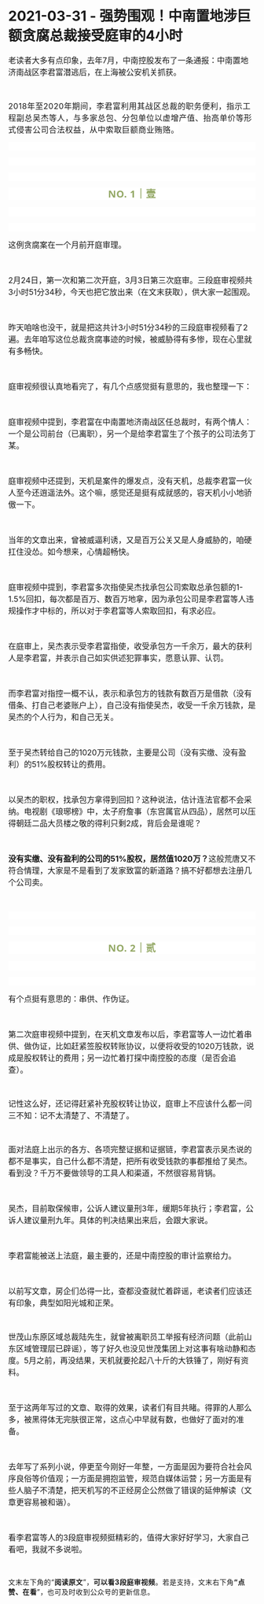 # 2021-03-31 - 强势围观！中南置地涉巨额贪腐总裁接受庭审的4小时

<p style="visibility: visible;"><span style="font-size: 16px; visibility: visible;">老读者大多有点印象，去年7月，中南控股发布了一条通报：中南置地济南战区李君富潜逃后，在上海被公安机关抓获。</span></p><p style="visibility: visible;"><br style="visibility: visible;"></p><p style="visibility: visible;"><span style="font-family: -apple-system-font, BlinkMacSystemFont, &quot;Helvetica Neue&quot;, &quot;PingFang SC&quot;, &quot;Hiragino Sans GB&quot;, &quot;Microsoft YaHei UI&quot;, &quot;Microsoft YaHei&quot;, Arial, sans-serif; font-size: 16px; letter-spacing: 0.544px; background-color: rgb(255, 255, 255); visibility: visible;">2018年至2020年期间，李君富利用其战区总裁的职务便利，指示工程副总吴杰等人，与多家总包、分包单位以虚增产值、抬高单价等形式侵害公司合法权益，从中索取巨额商业贿赂。</span></p><p style="max-width: 100%; min-height: 1em; font-family: -apple-system, BlinkMacSystemFont, &quot;Helvetica Neue&quot;, &quot;PingFang SC&quot;, &quot;Hiragino Sans GB&quot;, &quot;Microsoft YaHei UI&quot;, &quot;Microsoft YaHei&quot;, Arial, sans-serif; letter-spacing: 0.544px; white-space: normal; background-color: rgb(255, 255, 255); box-sizing: border-box !important; overflow-wrap: break-word !important; visibility: visible;"><br style="max-width: 100%; box-sizing: border-box !important; overflow-wrap: break-word !important; visibility: visible;"></p><p style="max-width: 100%; min-height: 1em; font-family: -apple-system, BlinkMacSystemFont, &quot;Helvetica Neue&quot;, &quot;PingFang SC&quot;, &quot;Hiragino Sans GB&quot;, &quot;Microsoft YaHei UI&quot;, &quot;Microsoft YaHei&quot;, Arial, sans-serif; letter-spacing: 0.544px; white-space: normal; background-color: rgb(255, 255, 255); box-sizing: border-box !important; overflow-wrap: break-word !important; visibility: visible;"><br style="visibility: visible;"></p><p style="max-width: 100%; min-height: 1em; font-family: -apple-system, BlinkMacSystemFont, &quot;Helvetica Neue&quot;, &quot;PingFang SC&quot;, &quot;Hiragino Sans GB&quot;, &quot;Microsoft YaHei UI&quot;, &quot;Microsoft YaHei&quot;, Arial, sans-serif; letter-spacing: 0.544px; white-space: normal; background-color: rgb(255, 255, 255); box-sizing: border-box !important; overflow-wrap: break-word !important; visibility: visible;"><br style="max-width: 100%; box-sizing: border-box !important; overflow-wrap: break-word !important; visibility: visible;"></p><p style="max-width: 100%; min-height: 1em; letter-spacing: 0.544px; white-space: normal; background-color: rgb(255, 255, 255); font-family: -apple-system-font, system-ui, &quot;Helvetica Neue&quot;, &quot;PingFang SC&quot;, &quot;Hiragino Sans GB&quot;, &quot;Microsoft YaHei UI&quot;, &quot;Microsoft YaHei&quot;, Arial, sans-serif; text-align: center; box-sizing: border-box !important; overflow-wrap: break-word !important; visibility: visible;"><span style="max-width: 100%; font-weight: bold; line-height: 25px; color: rgb(149, 169, 103); font-size: 20px; box-sizing: border-box !important; overflow-wrap: break-word !important; visibility: visible;">NO. 1｜壹</span></p><p style="max-width: 100%; min-height: 1em; letter-spacing: 0.544px; white-space: normal; background-color: rgb(255, 255, 255); font-family: -apple-system-font, system-ui, &quot;Helvetica Neue&quot;, &quot;PingFang SC&quot;, &quot;Hiragino Sans GB&quot;, &quot;Microsoft YaHei UI&quot;, &quot;Microsoft YaHei&quot;, Arial, sans-serif; text-align: center; box-sizing: border-box !important; overflow-wrap: break-word !important; visibility: visible;"><br style="max-width: 100%; box-sizing: border-box !important; overflow-wrap: break-word !important; visibility: visible;"></p><p style="max-width: 100%; min-height: 1em; font-family: -apple-system, BlinkMacSystemFont, &quot;Helvetica Neue&quot;, &quot;PingFang SC&quot;, &quot;Hiragino Sans GB&quot;, &quot;Microsoft YaHei UI&quot;, &quot;Microsoft YaHei&quot;, Arial, sans-serif; letter-spacing: 0.544px; white-space: normal; background-color: rgb(255, 255, 255); box-sizing: border-box !important; overflow-wrap: break-word !important; visibility: visible;"><br style="visibility: visible;"></p><p style="visibility: visible;"><span style="font-size: 16px; visibility: visible;">这例贪腐案在一个月前开庭审理。</span></p><p style="visibility: visible;"><span style="font-size: 16px; visibility: visible;"><br style="visibility: visible;"></span></p><p style="visibility: visible;"><span style="font-size: 16px; visibility: visible;">2月24日，第一次和第二次开庭，3月3日第三次庭审。三段庭审视频共3小时51分34秒，今天也把它放出来（在文末获取），供大家一起围观。</span></p><p style="visibility: visible;"><span style="font-size: 16px; visibility: visible;"><br style="visibility: visible;"></span></p><p style="visibility: visible;"><span style="font-size: 16px; visibility: visible;">昨天咱啥也没干，就是把这共计3小时51分34秒的三段庭审视频看了2遍。去年咱写这位总裁贪腐事迹的时候，被威胁得有多惨，现在心里就有多畅快。</span><br style="visibility: visible;"></p><p style="visibility: visible;"><span style="font-size: 16px; visibility: visible;"><br style="visibility: visible;"></span></p><p style="visibility: visible;"><span style="font-size: 16px; visibility: visible;">庭审视频很认真地看完了，有几个点感觉挺有意思的，我也整理一下：<br style="visibility: visible;"></span></p><p style="visibility: visible;"><span style="font-size: 16px; visibility: visible;"><br style="visibility: visible;"></span></p><p style="visibility: visible;"><span style="font-size: 16px; visibility: visible;">庭审视频中提到，李君富在中南置地济南战区任总裁时，有两个情人：一个是公司前台（已离职），另一个是给李君富生了个孩子的公司法务丁某。<br style="visibility: visible;"></span></p><p style="visibility: visible;"><span style="font-size: 16px; visibility: visible;"><br style="visibility: visible;"></span></p><p style="visibility: visible;"><span style="font-size: 16px; visibility: visible;">庭审视频中还提到，天机是案件的爆发点，没有天机，总裁李君富一伙人至今还逍遥法外。这个嘛，感觉还是挺有成就感的，容天机小小地骄傲一下。</span></p><p style="visibility: visible;"><span style="font-size: 16px; visibility: visible;"><br style="visibility: visible;"></span></p><p style="visibility: visible;"><span style="font-size: 16px; visibility: visible;">当年的文章出来，曾被威逼利诱，又是百万公关又是人身威胁的，咱硬扛住没怂。如今想来，心情超畅快。<br style="visibility: visible;"></span></p><p style="visibility: visible;"><span style="font-size: 16px; visibility: visible;"><br style="visibility: visible;"></span></p><p style="visibility: visible;"><span style="font-size: 16px; visibility: visible;">庭审视频中提到，李君富多次指使吴杰找承包公司索取总承包额的1-1.5%回扣，每次都是百万、数百万地拿，因为承包公司是李君富等人违规操作才中标的，所以对于李君富等人索取回扣，有求必应。</span></p><p style="visibility: visible;"><span style="font-size: 16px; visibility: visible;"><br style="visibility: visible;"></span></p><p style="visibility: visible;"><span style="font-size: 16px; visibility: visible;">在庭审上，吴杰表示受李君富指使，收受承包方一千余万，最大的获利人是李君富，并表示自己如实供述犯罪事实，愿意认罪、认罚。<br style="visibility: visible;"></span></p><p style="visibility: visible;"><span style="font-size: 16px; visibility: visible;"><br style="visibility: visible;"></span></p><p style="visibility: visible;"><span style="font-size: 16px; visibility: visible;">而李君富对指控一概不认，表示和承包方的钱款有数百万是借款（没有借条、打自己老婆账户上），自己没有指使吴杰，收受一千余万钱款，是吴杰的个人行为，和自己无关。</span></p><p style="visibility: visible;"><span style="font-size: 16px; visibility: visible;"><br style="visibility: visible;"></span></p><p style="visibility: visible;"><span style="font-size: 16px; visibility: visible;">至于吴杰转给自己的1020万元钱款，主要是公司（没有实缴、没有盈利）的51%股权转让的费用。</span></p><p><span style="font-size: 16px;"><br></span></p><p><span style="font-size: 16px;">以吴杰的职权，找承包方拿得到回扣？这种说法，估计连法官都不会采纳。电视剧《琅琊榜》中，太子府詹事（东宫属官从四品），居然可以压得朝廷二品大员楼之敬的得利只剩2成，背后会是谁呢？</span></p><p><span style="font-size: 16px;"><br></span></p><p><strong><span style="font-size: 16px;">没有实缴、没有盈利的公司的51%股权，居然值1020万</span></strong><strong><span style="font-size: 16px;">？</span></strong><span style="font-size: 16px;">这般荒唐又不符合情理，大家是不是看到了发家致富的新道路？搞不好都想去注册几个公司卖。</span></p><p><span style="font-size: 16px;"><br></span></p><p style="max-width: 100%;min-height: 1em;font-family: -apple-system, BlinkMacSystemFont, &quot;Helvetica Neue&quot;, &quot;PingFang SC&quot;, &quot;Hiragino Sans GB&quot;, &quot;Microsoft YaHei UI&quot;, &quot;Microsoft YaHei&quot;, Arial, sans-serif;letter-spacing: 0.544px;white-space: normal;background-color: rgb(255, 255, 255);box-sizing: border-box !important;overflow-wrap: break-word !important;"><br style="max-width: 100%;box-sizing: border-box !important;overflow-wrap: break-word !important;"></p><p style="max-width: 100%;min-height: 1em;font-family: -apple-system, BlinkMacSystemFont, &quot;Helvetica Neue&quot;, &quot;PingFang SC&quot;, &quot;Hiragino Sans GB&quot;, &quot;Microsoft YaHei UI&quot;, &quot;Microsoft YaHei&quot;, Arial, sans-serif;letter-spacing: 0.544px;white-space: normal;background-color: rgb(255, 255, 255);box-sizing: border-box !important;overflow-wrap: break-word !important;"><br style="max-width: 100%;box-sizing: border-box !important;overflow-wrap: break-word !important;"></p><p style="max-width: 100%;min-height: 1em;letter-spacing: 0.544px;white-space: normal;background-color: rgb(255, 255, 255);font-family: -apple-system-font, system-ui, &quot;Helvetica Neue&quot;, &quot;PingFang SC&quot;, &quot;Hiragino Sans GB&quot;, &quot;Microsoft YaHei UI&quot;, &quot;Microsoft YaHei&quot;, Arial, sans-serif;text-align: center;box-sizing: border-box !important;overflow-wrap: break-word !important;"><span style="max-width: 100%;font-weight: bold;line-height: 25px;color: rgb(149, 169, 103);font-size: 20px;box-sizing: border-box !important;overflow-wrap: break-word !important;">NO. 2｜贰</span></p><p style="max-width: 100%;min-height: 1em;letter-spacing: 0.544px;white-space: normal;background-color: rgb(255, 255, 255);font-family: -apple-system-font, system-ui, &quot;Helvetica Neue&quot;, &quot;PingFang SC&quot;, &quot;Hiragino Sans GB&quot;, &quot;Microsoft YaHei UI&quot;, &quot;Microsoft YaHei&quot;, Arial, sans-serif;text-align: center;box-sizing: border-box !important;overflow-wrap: break-word !important;"><br style="max-width: 100%;box-sizing: border-box !important;overflow-wrap: break-word !important;"></p><p style="max-width: 100%;min-height: 1em;font-family: -apple-system, BlinkMacSystemFont, &quot;Helvetica Neue&quot;, &quot;PingFang SC&quot;, &quot;Hiragino Sans GB&quot;, &quot;Microsoft YaHei UI&quot;, &quot;Microsoft YaHei&quot;, Arial, sans-serif;letter-spacing: 0.544px;white-space: normal;background-color: rgb(255, 255, 255);box-sizing: border-box !important;overflow-wrap: break-word !important;"><br style="max-width: 100%;box-sizing: border-box !important;overflow-wrap: break-word !important;"></p><p><span style="font-size: 16px;">有个点挺有意思的：串供、作伪证。</span></p><p><span style="font-size: 16px;"><br></span></p><p><span style="font-size: 16px;">第二次庭审视频中提到，在天机文章发布以后，李君富等人一边忙着串供、做伪证，比如赶紧签股权转账协议，以便将收受的1020万钱款，说成是股权转让的费用；</span><span style="font-size: 16px;">另一边忙着打探中南控股的态度（是否会追查）。</span></p><p><br></p><p><span style="font-size: 16px;">记性这么好，还记得赶紧补充股权转让协议，庭审上不应该什么都一问三不知：记不太清楚了、不清楚了。</span></p><p><br></p><p><span style="font-size: 16px;">面对法庭上出示的各方、各项完整证据和证据链，李君富表示吴杰说的都不是事实，自己什么都不清楚，把所有收受钱款的事都推给了吴杰。看到没？千万不要做领导的工具人和渠道，不然很容易背锅。</span></p><p><span style="font-size: 16px;"><br></span></p><p><span style="font-size: 16px;">吴杰，目前取保候审，公诉人建议量刑3年，缓期5年执行；李君富，公诉人建议量刑九年。具体的判决结果出来后，会跟大家说。<br></span></p><p><span style="font-size: 16px;"><br></span></p><p><span style="font-size: 16px;"><span style="font-size: 16px;">李君富能被送上法庭，最主要的，还是中南控股的审计监察给力。</span></span></p><p><span style="font-size: 16px;"><br></span></p><p><span style="font-size: 16px;">以前写文章，房企们怂得一比，查都没查就忙着辟谣，老读者们应该还有印象，典型如阳光城和正荣。</span></p><p><br></p><p><span style="font-size: 16px;">世茂山东原区域总裁陆先生，就曾被离职员工举报有经济问题（此前山东区域管理层已辟谣），等了好久也没见世茂集团上对这事有啥动静和态度。5月之前，再没结果，天机就要抡起八十斤的大铁锤了，刚好有资料。</span></p><p><span style="font-size: 16px;"><br></span></p><p><span style="font-size: 16px;">至于这两年写过的文章、取得的效果，读者们有目共睹。得罪的人那么多，被黑得体无完肤很正常，这点心中早就有数，也做好了面对的准备。<br></span></p><p><span style="font-size: 16px;"><br></span></p><p><span style="font-size: 16px;">去年写了系列小说，停更至今刚好一年整，一方面是因为要符合社会风序良俗等价值观；一方面是拥抱监管，规范自媒体运营；另一方面是有些人脑子不清楚，把天机写的不正经房企公然做了错误的延伸解读（文章更容易被和谐）。<br></span></p><p><span style="font-size: 16px;"><br></span></p><p><span style="font-size: 16px;"><span style="font-size: 16px;">看李君富等人的</span><span style="font-size: 16px;">3段庭审视频</span><span style="font-size: 16px;">挺精彩的，值得大家好好学习，</span><span style="font-size: 16px;">大家自己看吧，我就不多说啦。</span></span></p><p><br></p><p><span style="max-width: 100%;letter-spacing: 0.544px;background-color: rgb(255, 255, 255);font-family: -apple-system-font, BlinkMacSystemFont, &quot;Helvetica Neue&quot;, &quot;PingFang SC&quot;, &quot;Hiragino Sans GB&quot;, &quot;Microsoft YaHei UI&quot;, &quot;Microsoft YaHei&quot;, Arial, sans-serif;font-size: 14px;box-sizing: border-box !important;overflow-wrap: break-word !important;">文末左下角的“</span><strong style="max-width: 100%;letter-spacing: 0.544px;white-space: normal;background-color: rgb(255, 255, 255);font-family: -apple-system-font, BlinkMacSystemFont, &quot;Helvetica Neue&quot;, &quot;PingFang SC&quot;, &quot;Hiragino Sans GB&quot;, &quot;Microsoft YaHei UI&quot;, &quot;Microsoft YaHei&quot;, Arial, sans-serif;font-size: 14px;box-sizing: border-box !important;overflow-wrap: break-word !important;">阅读原文</strong><span style="max-width: 100%;letter-spacing: 0.544px;background-color: rgb(255, 255, 255);font-family: -apple-system-font, BlinkMacSystemFont, &quot;Helvetica Neue&quot;, &quot;PingFang SC&quot;, &quot;Hiragino Sans GB&quot;, &quot;Microsoft YaHei UI&quot;, &quot;Microsoft YaHei&quot;, Arial, sans-serif;font-size: 14px;box-sizing: border-box !important;overflow-wrap: break-word !important;">”，<strong>可以看3段庭审视频</strong>。若是支持，文末右下角<span style="max-width: 100%;letter-spacing: 0.544px;box-sizing: border-box !important;overflow-wrap: break-word !important;"><strong style="max-width: 100%;letter-spacing: 0.544px;box-sizing: border-box !important;overflow-wrap: break-word !important;">“点赞、<strong style="max-width: 100%;letter-spacing: 0.544px;box-sizing: border-box !important;overflow-wrap: break-word !important;">在看</strong></strong><span style="max-width: 100%;letter-spacing: 0.544px;box-sizing: border-box !important;overflow-wrap: break-word !important;">”，也可及时收到公众号的更新信息。</span></span></span></p><section class="mp_profile_iframe_wrp"><mp-common-profile class="mp_common_widget js_wx_tap_highlight" data-index="0" data-id="MzI1MzI4MDk5NA==" data-headimg="http://mmbiz.qpic.cn/mmbiz_png/11MRJ9lllc34wu1IVTjhUcS1vrnqtpLNNohFWt7ZFyEcxYakwiciaNA25mWEP60J2QFPcE8QLlR7nhIzbl1UgEYw/300?wx_fmt=png&amp;wxfrom=19" data-nickname="" data-alias="transfer_3253280994" data-signature="房地产行业那些事儿；有疑难，看奇谈；如果批评不被允许，那么赞美毫无意义。" data-origin_num="0" data-is_biz_ban="0" data-isban="0" data-verify_status="2" data-biz_account_status="1"></mp-common-profile></section>